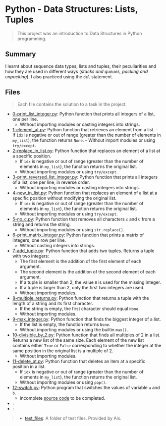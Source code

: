 # Python - Data Structures: Lists, Tuples

> This project was an introduction to Data Structures in Python programming.

## Summary

I learnt about sequence data types; lists and tuples, their peculiarities and how they are used in different ways (*stacks and queues, packing and unpacking*). I also practiced using the `del` statement.

## Files

> Each file contains the solution to a task in the project.

- [0-print_list_integer.py](https://github.com/Ebube-Ochemba/alx-higher_level_programming/blob/master/0x03-python-data_structures/0-print_list_integer.py): Python function that prints all integers of a list, one per line.
	- Without importing modules or casting integers into strings.
- [1-element_at.py](https://github.com/Ebube-Ochemba/alx-higher_level_programming/blob/master/0x03-python-data_structures/1-element_at.py): Python function that retrieves an element from a list.
        - If `idx` is negative or out of range (greater than the number of elements in `my_list`), the function returns `None`.
        - Without import modules or using `try/except`.
- [2-replace_in_list.py](https://github.com/Ebube-Ochemba/alx-higher_level_programming/blob/master/0x03-python-data_structures/2-replace_in_list.py): Python function that replaces an element of a list at a specific position.
	- If `idx` is negative or out of range (greater than the number of elements in `my_list`), the function returns the original list.
	- Without importing modules or using `try/except`.
- [3-print_reversed_list_integer.py](https://github.com/Ebube-Ochemba/alx-higher_level_programming/blob/master/0x03-python-data_structures/3-print_reversed_list_integer.py): Python function that prints all integers of a list, one per line, in reverse order.
	- Without importing modules or casting integers into strings.
- [4-new_in_list.py](https://github.com/Ebube-Ochemba/alx-higher_level_programming/blob/master/0x03-python-data_structures/4-new_in_list.py): Python function that replaces an element of a list at a specific position without modifying the original list.
	- If `idx` is negative or out of range (greater than the number of elements in `my_list`), the function returns the original list.
	- Without importing modules or using `try/except`.
- [5-no_c.py](https://github.com/Ebube-Ochemba/alx-higher_level_programming/blob/master/0x03-python-data_structures/5-no_c.py): Python function that removes all characters `c` and `C` from a string and returns the string.
	- Without importing modules or using `str.replace()`.
- [6-print_matrix_integer.py](https://github.com/Ebube-Ochemba/alx-higher_level_programming/blob/master/0x03-python-data_structures/6-print_matrix_integer.py): Python function that prints a matrix of integers, one row per line.
	- Without casting integers into strings.
- [7-add_tuple.py](https://github.com/Ebube-Ochemba/alx-higher_level_programming/blob/master/0x03-python-data_structures/7-add_tuple.py): Python function that adds two tuples.
Returns a tuple with two integers:
	- The first element is the addition of the first element of each argument.
	- The second element is the addition of the second element of each argument.
	- If a tuple is smaller than 2, the value `0` is used for the missing integer.
	- If a tuple is larger than 2, only the first two integers are used.
	- Without importing modules.
- [8-multiple_returns.py](https://github.com/Ebube-Ochemba/alx-higher_level_programming/blob/master/0x03-python-data_structures/8-multiple_returns.py): Python function that returns a tuple with the length of a string and its first character.
	- If the string is empty, the first character should equal `None`.
	- Without importing modules.
- [9-max_integer.py](https://github.com/Ebube-Ochemba/alx-higher_level_programming/blob/master/0x03-python-data_structures/9-max_integer.py): Python function that finds the biggest integer of a list.
	- If the list is empty, the function returns `None`.
	- Without importing modules or using the builtin `max()`.
- [10-divisible_by_2.py](https://github.com/Ebube-Ochemba/alx-higher_level_programming/blob/master/0x03-python-data_structures/10-divisible_by_2.py): Python function that finds all multiples of 2 in a list. Returns a new list of the same size. Each element of the new list contains either `True` or `False` corresponding to whether the integer at the same position in the original list is a multiple of 2.
	- Without importing modules.
- [11-delete_at.py](https://github.com/Ebube-Ochemba/alx-higher_level_programming/blob/master/0x03-python-data_structures/11-delete_at.py): Python function that deletes an item at a specific position in a list.
	- If `idx` is negative or out of range (greater than the number of elements in `my_list`), the function returns the original list.
	- Without imporitng modules or using `pop()`.
- [12-switch.py](https://github.com/Ebube-Ochemba/alx-higher_level_programming/blob/master/0x03-python-data_structures/12-switch.py): Python program that switches the values of variable `a` and `b`.
	- incomplete [source code](https://intranet.alxswe.com/rltoken/9kg8R2hfPSN5pClcVAeGlA) to be completed.
- []():
- []():

> - [test_files](https://github.com/Ebube-Ochemba/alx-higher_level_programming/tree/master/0x03-python-data_structures/test_files): A folder of test files. Provided by Alx.

